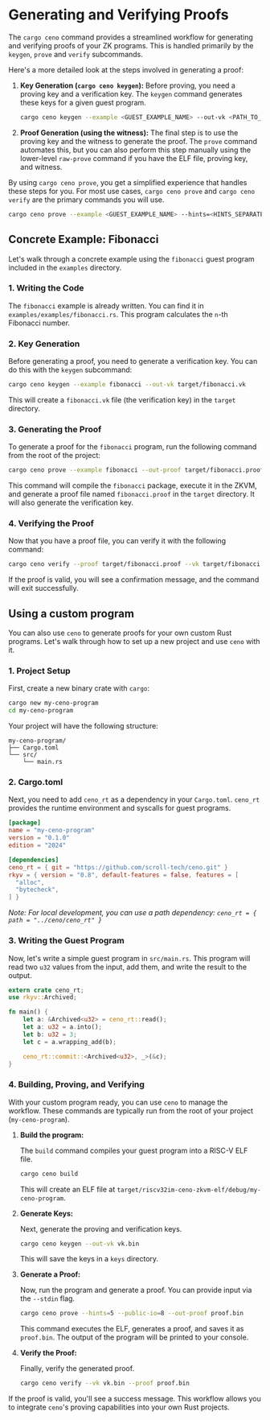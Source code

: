 # Generating and Verifying Proofs

The `cargo ceno` command provides a streamlined workflow for generating and verifying proofs of your ZK programs. This is handled primarily by the `keygen`, `prove` and `verify` subcommands.

Here's a more detailed look at the steps involved in generating a proof:

1.  **Key Generation (`cargo ceno keygen`):** Before proving, you need a proving key and a verification key. The `keygen` command generates these keys for a given guest program.

    ```bash
    cargo ceno keygen --example <GUEST_EXAMPLE_NAME> --out-vk <PATH_TO_VERIFICATION_KEY_FILE>
    ```

2.  **Proof Generation (using the witness):** The final step is to use the proving key and the witness to generate the proof. The `prove` command automates this, but you can also perform this step manually using the lower-level `raw-prove` command if you have the ELF file, proving key, and witness.

By using `cargo ceno prove`, you get a simplified experience that handles these steps for you. For most use cases, `cargo ceno prove` and `cargo ceno verify` are the primary commands you will use.

```bash
cargo ceno prove --example <GUEST_EXAMPLE_NAME> --hints=<HINTS_SEPARATED_BY_COMMA> --public-io=<PUBLIC_IO> --out-vk <PATH_TO_VERIFICATION_KEY_FILE> --out-proof target/fibonacci.proof
```

## Concrete Example: Fibonacci

Let's walk through a concrete example using the `fibonacci` guest program included in the `examples` directory.

### 1. Writing the Code

The `fibonacci` example is already written. You can find it in `examples/examples/fibonacci.rs`. This program calculates the `n`-th Fibonacci number.

### 2. Key Generation

Before generating a proof, you need to generate a verification key. You can do this with the `keygen` subcommand:

```bash
cargo ceno keygen --example fibonacci --out-vk target/fibonacci.vk
```

This will create a `fibonacci.vk` file (the verification key) in the `target` directory.

### 3. Generating the Proof

To generate a proof for the `fibonacci` program, run the following command from the root of the project:

```bash
cargo ceno prove --example fibonacci --out-proof target/fibonacci.proof
```

This command will compile the `fibonacci` package, execute it in the ZKVM, and generate a proof file named `fibonacci.proof` in the `target` directory. It will also generate the verification key.

### 4. Verifying the Proof

Now that you have a proof file, you can verify it with the following command:

```bash
cargo ceno verify --proof target/fibonacci.proof --vk target/fibonacci.vk
```

If the proof is valid, you will see a confirmation message, and the command will exit successfully.

## Using a custom program

You can also use `ceno` to generate proofs for your own custom Rust programs. Let's walk through how to set up a new project and use `ceno` with it.

### 1. Project Setup

First, create a new binary crate with `cargo`:

```bash
cargo new my-ceno-program
cd my-ceno-program
```

Your project will have the following structure:

```
my-ceno-program/
├── Cargo.toml
└── src/
    └── main.rs
```

### 2. Cargo.toml

Next, you need to add `ceno_rt` as a dependency in your `Cargo.toml`. `ceno_rt` provides the runtime environment and syscalls for guest programs.

```toml
[package]
name = "my-ceno-program"
version = "0.1.0"
edition = "2024"

[dependencies]
ceno_rt = { git = "https://github.com/scroll-tech/ceno.git" }
rkyv = { version = "0.8", default-features = false, features = [
  "alloc",
  "bytecheck",
] }
```

_Note: For local development, you can use a path dependency: `ceno_rt = { path = "../ceno/ceno_rt" }`_

### 3. Writing the Guest Program

Now, let's write a simple guest program in `src/main.rs`. This program will read two `u32` values from the input, add them, and write the result to the output.

```rust
extern crate ceno_rt;
use rkyv::Archived;

fn main() {
    let a: &Archived<u32> = ceno_rt::read();
    let a: u32 = a.into();
    let b: u32 = 3;
    let c = a.wrapping_add(b);

    ceno_rt::commit::<Archived<u32>, _>(&c);
}
```

### 4. Building, Proving, and Verifying

With your custom program ready, you can use `ceno` to manage the workflow. These commands are typically run from the root of your project (`my-ceno-program`).

1.  **Build the program:**

    The `build` command compiles your guest program into a RISC-V ELF file.

    ```bash
    cargo ceno build
    ```

    This will create an ELF file at `target/riscv32im-ceno-zkvm-elf/debug/my-ceno-program`.

2.  **Generate Keys:**

    Next, generate the proving and verification keys.

    ```bash
    cargo ceno keygen --out-vk vk.bin
    ```

    This will save the keys in a `keys` directory.

3.  **Generate a Proof:**

    Now, run the program and generate a proof. You can provide input via the `--stdin` flag.

    ```bash
    cargo ceno prove --hints=5 --public-io=8 --out-proof proof.bin
    ```

    This command executes the ELF, generates a proof, and saves it as `proof.bin`. The output of the program will be printed to your console.

4.  **Verify the Proof:**

    Finally, verify the generated proof.

    ```bash
    cargo ceno verify --vk vk.bin --proof proof.bin
    ```

If the proof is valid, you'll see a success message. This workflow allows you to integrate `ceno`'s proving capabilities into your own Rust projects.
